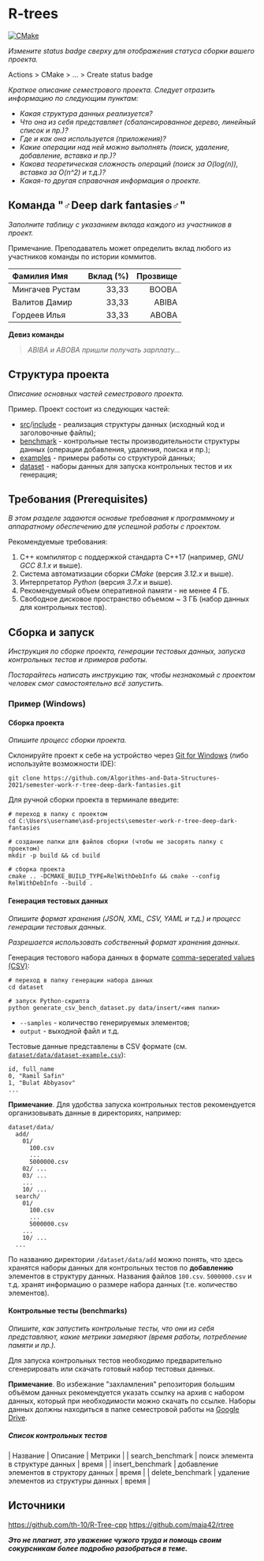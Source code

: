 # R-trees

[![CMake](https://github.com/Algorithms-and-Data-Structures-2021/semester-work-r-tree-deep-dark-fantasies/actions/workflows/cmake.yml/badge.svg)](https://github.com/Algorithms-and-Data-Structures-2021/semester-work-r-tree-deep-dark-fantasies/actions/workflows/cmake.yml)

_Измените status badge сверху для отображения статуса сборки вашего проекта._

Actions > CMake > ... > Create status badge

_Краткое описание семестрового проекта. Следует отразить информацию по следующим пунктам:_

- _Какая структура данных реализуется?_
- _Что она из себя представляет (сбалансированное дерево, линейный список и пр.)?_
- _Где и как она используется (приложения)?_
- _Какие операции над ней можно выполнять (поиск, удаление, добавление, вставка и пр.)?_
- _Какова теоретическая сложность операций (поиск за O(log(n)), вставка за O(n^2) и т.д.)?_
- _Какая-то другая справочная информация о проекте._

## Команда "♂Deep dark fantasies♂"

_Заполните таблицу с указанием вклада каждого из участников в проект._

Примечание. Преподаватель может определить вклад любого из участников команды по истории коммитов.

| Фамилия Имя    | Вклад (%) | Прозвище |
| :---           |   ---:    |  ---:    |
| Мингачев Рустам| 33,33     |  BOOBA   |
| Валитов Дамир  | 33,33     |  ABIBA   |
| Гордеев Илья   | 33,33     |  ABOBA   |

**Девиз команды**
> _ABIBA и ABOBA пришли получать зарплату..._

## Структура проекта

_Описание основных частей семестрового проекта._

Пример. Проект состоит из следующих частей:

- [src](src)/[include](include) - реализация структуры данных (исходный код и заголовочные файлы);
- [benchmark](benchmark) - контрольные тесты производительности структуры данных (операции добавления, удаления,
  поиска и пр.);
- [examples](examples) - примеры работы со структурой данных;
- [dataset](dataset) - наборы данных для запуска контрольных тестов и их генерация;

## Требования (Prerequisites)

_В этом разделе задаются основые требования к программному и аппаратному обеспечению для успешной работы с проектом._

Рекомендуемые требования:

1. С++ компилятор c поддержкой стандарта C++17 (например, _GNU GCC 8.1.x_ и выше).
2. Система автоматизации сборки _CMake_ (версия _3.12.x_ и выше).
3. Интерпретатор _Python_ (версия _3.7.x_ и выше).
4. Рекомендуемый объем оперативной памяти - не менее 4 ГБ.
5. Свободное дисковое пространство объемом ~ 3 ГБ (набор данных для контрольных тестов).

## Сборка и запуск

_Инструкция по сборке проекта, генерации тестовых данных, запуска контрольных тестов и примеров работы._

_Постарайтесь написать инструкцию так, чтобы незнакомый с проектом человек смог самостоятельно всё запустить._

### Пример (Windows)

#### Сборка проекта

_Опишите процесс сборки проекта._

Склонируйте проект к себе на устройство через [Git for Windows](https://gitforwindows.org/) (либо используйте
возможности IDE):

```shell
git clone https://github.com/Algorithms-and-Data-Structures-2021/semester-work-r-tree-deep-dark-fantasies.git
```

Для ручной сборки проекта в терминале введите:

```shell
# переход в папку с проектом
cd C:\Users\username\asd-projects\semester-work-r-tree-deep-dark-fantasies

# создание папки для файлов сборки (чтобы не засорять папку с проектом) 
mkdir -p build && cd build 

# сборка проекта
cmake .. -DCMAKE_BUILD_TYPE=RelWithDebInfo && cmake --config RelWithDebInfo --build . 
```

#### Генерация тестовых данных

_Опишите формат хранения (JSON, XML, CSV, YAML и т.д.) и процесс генерации тестовых данных._

_Разрешается использовать собственный формат хранения данных._

Генерация тестового набора данных в
формате [comma-seperated values (CSV)](https://en.wikipedia.org/wiki/Comma-separated_values):

```shell
# переход в папку генерации набора данных
cd dataset

# запуск Python-скрипта
python generate_csv_bench_dataset.py data/insert/<имя папки>
```

- `--samples` - количество генерируемых элементов;
- `output` - выходной файл и т.д.

Тестовые данные представлены в CSV формате (см.
[`dataset/data/dataset-example.csv`](dataset/data/dataset-example.csv)):

```csv
id, full_name
0, "Ramil Safin"
1, "Bulat Abbyasov"
...
```

**Примечание**. Для удобства запуска контрольных тестов рекомендуется организовывать данные в директориях, например:

```shell
dataset/data/
  add/
    01/
      100.csv
      ...
      5000000.csv
    02/ ...
    03/ ...
    ...
    10/ ...
  search/
    01/
      100.csv
      ...
      5000000.csv
    ...
    10/ ...
  ...
```

По названию директории `/dataset/data/add` можно понять, что здесь хранятся наборы данных для контрольных тестов по
**добавлению** элементов в структуру данных. Названия файлов `100.csv`. `5000000.csv` и т.д. хранят информацию о размере набора данных (т.е. количество элементов). 

#### Контрольные тесты (benchmarks)

_Опишите, как запустить контрольные тесты, что они из себя представляют, какие метрики замеряют (время работы,
потребление памяти и пр.)._

Для запуска контрольных тестов необходимо предварительно сгенерировать или скачать готовый набор тестовых данных.

**Примечание**. Во избежание "захламления" репозитория большим объёмом данных рекомендуется указать ссылку на архив с
набором данных, который при необходимости можно скачать по ссылке. Наборы данных должны находиться в папке семестровой
работы на [Google Drive](https://drive.google.com/drive/folders/17-qridbMXFnz3E-6UjOj0WD1H0jWtpz3?usp=sharing).

##### Список контрольных тестов

| Название                  | Описание                                | Метрики |
| search_benchmark          | поиск элемента в структуре данных       | время   |
| insert_benchmark          | добавление элементов в структору данных | время   |
| delete_benchmark          | удаление элементов из структуры данных  | время   |


## Источники

https://github.com/th-10/R-Tree-cpp
https://github.com/maja42/rtree


_**Это не плагиат, это уважение чужого труда и помощь своим сокурсникам более подробно разобраться в теме.**_
